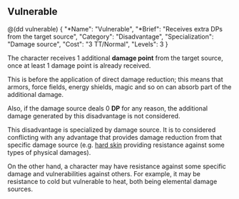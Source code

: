 ## Vulnerable

@(dd vulnerable)
{ 
  "*Name": "Vulnerable",
  "*Brief": "Receives extra DPs from the target source",
  "Category": "Disadvantage",
  "Specialization": "Damage source", 
  "Cost": "3 TT/Normal",
  "Levels": 3
}

The character receives 1 additional **damage point** from the 
target source, once at least 1 damage point is already received.

This is before the application of direct damage reduction; this
means that armors, force fields, energy shields, magic and so on
can absorb part of the additional damage.

Also, if the damage source deals 0 **DP** for any reason, the
additional damage generated by this disadvantage is not considered.

This disadvantage is specialized by damage source. It is to 
considered conflicting with any advantage that provides damage
reduction from that specific damage source (e.g. [hard skin](#hard-skin)
providing resistance against some types of physical damages).

On the other hand, a character may have resistance against some
specific damage and vulnerabilities against others. For example,
it may be resistance to cold but vulnerable to heat, both being
elemental damage sources.
